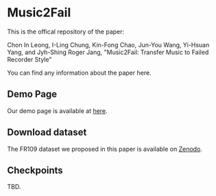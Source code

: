 # Music2Fail
This is the offical repository of the paper:

Chon In Leong, I-Ling Chung, Kin-Fong Chao, Jun-You Wang, Yi-Hsuan Yang, and Jyh-Shing Roger Jang, "Music2Fail: Transfer Music to Failed Recorder Style"

You can find any information about the paper here.

## Demo Page
Our demo page is available at [here]().

## Download dataset
The FR109 dataset we proposed in this paper is available on [Zenodo]().

## Checkpoints
TBD.
